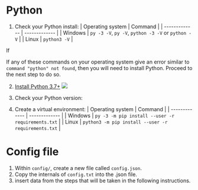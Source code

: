 # Python
1. Check your Python install:
|  Operating system  |  Command  |
| ------------- | ------------- |
|  Windows  |  `py -3 -V`, `py -V`, `python -3 -V` or `python -V`  |
|  Linux  | `python3 -V`  |

If 

If any of these commands on your operating system give an error similar to `command "python" not found`, then you will need to install Python. Proceed to the next step to do so.

2. [Install Python 3.7+](https://www.python.org/downloads/)
![](images/install_python/install.png)

3. Check your Python version:

4. Create a virtual environment:
|  Operating system  |  Command  |
| ------------- | ------------- |
|  Windows  |  `py -3 -m pip install --user -r requirements.txt`  |
|  Linux  | `python3 -m pip install --user -r requirements.txt`  |

# Config file
1. Within `config/`, create a new file called `config.json`.
2. Copy the internals of `config.txt` into the .json file.
3. insert data from the steps that will be taken in the following instructions.
